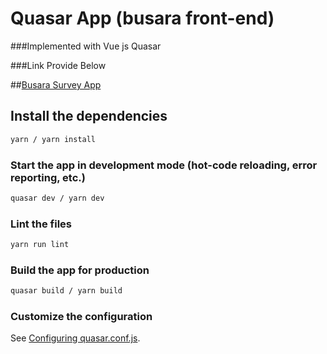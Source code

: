 # Quasar App (busara front-end)

###Implemented with Vue js Quasar

###Link Provide Below

##[Busara Survey App](https://busara-front-end.vercel.app)

## Install the dependencies
```bash
yarn / yarn install
```

### Start the app in development mode (hot-code reloading, error reporting, etc.)
```bash
quasar dev / yarn dev
```

### Lint the files
```bash
yarn run lint
```

### Build the app for production
```bash
quasar build / yarn build
```

### Customize the configuration
See [Configuring quasar.conf.js](https://v1.quasar.dev/quasar-cli/quasar-conf-js).
